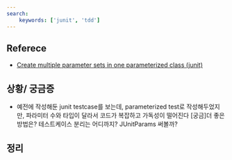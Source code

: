 ```yaml
---
search:
    keywords: ['junit', 'tdd']
---
```

## Referece
- [Create multiple parameter sets in one parameterized class (junit)
](https://stackoverflow.com/questions/14082004/create-multiple-parameter-sets-in-one-parameterized-class-junit)

## 상황/ 궁금증
- 예전에 작성해둔 junit testcase를 보는데, parameterized test로 작성해두었지만, 파라미터 수와 타입이 달라서 코드가 복잡하고 가독성이 떨어진다
[궁금]더 좋은 방법은? 테스트케이스 분리는 어디까지? JUnitParams 써볼까?

## 정리

